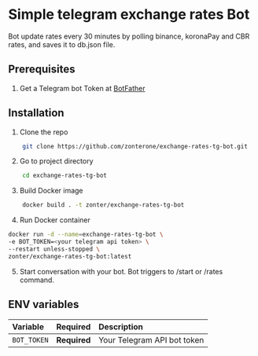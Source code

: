 
# Simple telegram exchange rates Bot
Bot update rates every 30 minutes by polling binance, koronaPay and CBR rates, and saves it to db.json file.

## Prerequisites

1. Get a Telegram bot Token at [BotFather](https://telegram.me/BotFather)

## Installation

1. Clone the repo

```sh
    git clone https://github.com/zonterone/exchange-rates-tg-bot.git
```

2. Go to project directory 

```sh
    cd exchange-rates-tg-bot
```

3. Build Docker image 
```sh
    docker build . -t zonter/exchange-rates-tg-bot
```

4. Run Docker container

```sh
docker run -d --name=exchange-rates-tg-bot \
-e BOT_TOKEN=<your telegram api token> \
--restart unless-stopped \
zonter/exchange-rates-tg-bot:latest
```

5. Start conversation with your bot. Bot triggers to /start or /rates command.

## ENV variables

| Variable                  | Required     | Description                                                         |
| :------------------------ | :----------- | :------------------------------------------------------------------ |
| `BOT_TOKEN`               | **Required** | Your Telegram API bot token                                         |